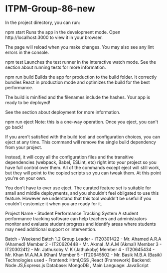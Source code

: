 # ITPM-Group-86-new 
In the project directory, you can run:

npm start
Runs the app in the development mode.
Open http://localhost:3000 to view it in your browser.

The page will reload when you make changes.
You may also see any lint errors in the console.

npm test
Launches the test runner in the interactive watch mode.
See the section about running tests for more information.

npm run build
Builds the app for production to the build folder.
It correctly bundles React in production mode and optimizes the build for the best performance.

The build is minified and the filenames include the hashes.
Your app is ready to be deployed!

See the section about deployment for more information.

npm run eject
Note: this is a one-way operation. Once you eject, you can't go back!

If you aren't satisfied with the build tool and configuration choices, you can eject at any time. This command will remove the single build dependency from your project.

Instead, it will copy all the configuration files and the transitive dependencies (webpack, Babel, ESLint, etc) right into your project so you have full control over them. All of the commands except eject will still work, but they will point to the copied scripts so you can tweak them. At this point you're on your own.

You don't have to ever use eject. The curated feature set is suitable for small and middle deployments, and you shouldn't feel obligated to use this feature. However we understand that this tool wouldn't be useful if you couldn't customize it when you are ready for it.

Project Name - Student Performance Tracking System 
A student performance tracking software can help teachers and administrators monitor and 
evaluate student progress and identify areas where students may need additional support or 
intervention.

Batch - Weekend Batch 1.2
Group Leader - IT20301422 - Mr. Ahamed A.R.A  (Ahamed)
Member 2 - IT20620448 - Mr. Akmal .M.A.M (Akmal)
Member 3 - IT20302412 - Mr. Jathukoby V. K (Jathukoby)
Member 4 - IT20645434 - Mr. Khan M.A.M.A (Khan)
Member 5 - IT20645502 - Mr. Basik M.B.A (Basik)
Technologies used - Frontend:  Html,CSS ,React (Framework) Backend: Node JS,Express.js Database: MongoDB , Main Language: JavaScript   

       




